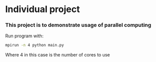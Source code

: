 # Individual project
### This project is to demonstrate usage of parallel computing
Run program with: <br>
````bash
mpirun -n 4 python main.py
````
Where 4 in this case is the number of cores to use
